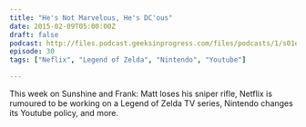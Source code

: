 ```yaml
---
title: "He's Not Marvelous, He's DC'ous"
date: 2015-02-09T05:00:00Z
draft: false
podcast: http://files.podcast.geeksinprogress.com/files/podcasts/1/s01e30_HeIsDCous.mp3
episode: 30
tags: ["Neflix", "Legend of Zelda", "Nintendo", "Youtube"]

---
```


This week on Sunshine and Frank: Matt loses his sniper rifle, Netflix is rumoured to be working on a Legend of Zelda TV series, Nintendo changes its Youtube policy, and more.
